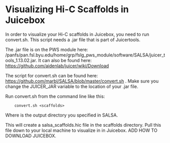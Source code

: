 # Visualizing Hi-C Scaffolds in Juicebox

In order to visualize your Hi-C scaffolds in Juicebox, you need to run convert.sh. This script needs a .jar file that is part of Juicertools.  

The .jar file is on the PWS module here: /panfs/pan.fsl.byu.edu/home/grp/fslg_pws_module/software/SALSA/juicer_tools_1.13.02.jar. 
It can also be found here: https://github.com/aidenlab/juicer/wiki/Download

The script for convert.sh can be found here: https://github.com/marbl/SALSA/blob/master/convert.sh . Make sure you change the JUICER_JAR variable to the location of your .jar file.

Run convert.sh from the command line like this:

        convert.sh <scaffolds>
        
Where <scaffolds> is the output directory you specified in SALSA.
       
This will create a salsa_scaffolds.hic file in the scaffolds directory. Pull this file down to your local machine to visualize in in Juicebox. ADD HOW TO DOWNLOAD JUICEBOX.

